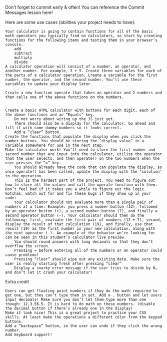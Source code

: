 Don’t forget to commit early & often! You can reference the Commit Messages
lesson here!

Here are some use cases (abilities your project needs to have):

    Your calculator is going to contain functions for all of the basic math operators you typically find on calculators, so start by creating functions for the following items and testing them in your browser’s console.
        add
        subtract
        multiply
        divide
    A calculator operation will consist of a number, an operator, and another number. For example, 3 + 5. Create three variables for each of the parts of a calculator operation. Create a variable for the first number, the operator, and the second number. You’ll use these variables to update your display later.

    Create a new function operate that takes an operator and 2 numbers and then calls one of the above functions on the numbers.


    Create a basic HTML calculator with buttons for each digit, each of the above functions and an “Equals” key.
        Do not worry about wiring up the JS just yet.
        There should also be a display for the calculator. Go ahead and fill it with some dummy numbers so it looks correct.
        Add a “clear” button.
    Create the functions that populate the display when you click the number buttons. You should be storing the ‘display value’ in a variable somewhere for use in the next step.
    Make the calculator work! You’ll need to store the first number and second number that are input into the calculator, utilize the operator that the user selects, and then operate() on the two numbers when the user presses the “=” key.
        You should already have the code that can populate the display, so once operate() has been called, update the display with the ‘solution’ to the operation.
        This is the hardest part of the project. You need to figure out how to store all the values and call the operate function with them. Don’t feel bad if it takes you a while to figure out the logic.
    Gotchas: watch out for and fix these bugs if they show up in your code:
        Your calculator should not evaluate more than a single pair of numbers at a time. Example: you press a number button (12), followed by an operator button (+), a second number button (7), and finally a second operator button (-). Your calculator should then do the following: first, evaluate the first pair of numbers (12 + 7), second, display the result of that calculation (19), and finally, use that result (19) as the first number in your new calculation, along with the next operator (-). An example of the behavior we’re looking for can be seen in this student’s calculator live preview.
        You should round answers with long decimals so that they don’t overflow the screen.
        Pressing = before entering all of the numbers or an operator could cause problems!
        Pressing “clear” should wipe out any existing data. Make sure the user is really starting fresh after pressing “clear”
        Display a snarky error message if the user tries to divide by 0… and don’t let it crash your calculator!

Extra credit

    Users can get floating point numbers if they do the math required to get one, but they can’t type them in yet. Add a . button and let users input decimals! Make sure you don’t let them type more than one though: 12.3.56.5. It is hard to do math on these numbers. (disable the decimal button if there’s already one in the display)
    Make it look nice! This is a great project to practice your CSS skills. At least make the operations a different color from the keypad buttons.
    Add a “backspace” button, so the user can undo if they click the wrong number.
    Add keyboard support!

